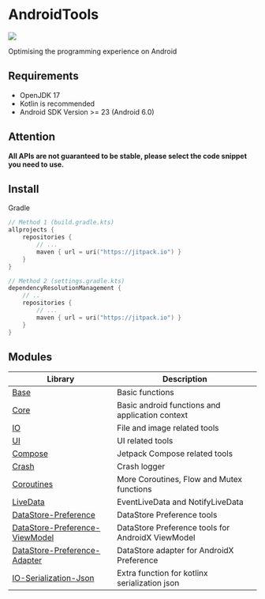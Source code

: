 # AndroidTools

[![](https://jitpack.io/v/io.github.xfy9326/atools.svg)](https://jitpack.io/#io.github.xfy9326/atools)

Optimising the programming experience on Android

## Requirements

- OpenJDK 17
- Kotlin is recommended
- Android SDK Version >= 23 (Android 6.0)

## Attention

**All APIs are not guaranteed to be stable, please select the code snippet you need to use.**

## Install

Gradle

```kotlin
// Method 1 (build.gradle.kts)
allprojects {
    repositories {
        // ...
        maven { url = uri("https://jitpack.io") }
    }
}

// Method 2 (settings.gradle.kts)
dependencyResolutionManagement {
    // ..
    repositories {
        // ...
        maven { url = uri("https://jitpack.io") }
    }
}
```

## Modules

| Library                                                                    | Description                                       |
|----------------------------------------------------------------------------|---------------------------------------------------|
| [Base](base/README.md)                                                     | Basic functions                                   |
| [Core](core/README.md)                                                     | Basic android functions and application context   |
| [IO](io/README.md)                                                         | File and image related tools                      |
| [UI](ui/README.md)                                                         | UI related tools                                  |
| [Compose](compose/README.md)                                               | Jetpack Compose related tools                     |
| [Crash](crash/README.md)                                                   | Crash logger                                      |
| [Coroutines](coroutines/README.md)                                         | More Coroutines, Flow and Mutex functions         |
| [LiveData](livedata/README.md)                                             | EventLiveData and NotifyLiveData                  |
| [DataStore-Preference](datastore-preference/README.md)                     | DataStore Preference tools                        |
| [DataStore-Preference-ViewModel](datastore-preference-viewmodel/README.md) | DataStore Preference tools for AndroidX ViewModel |
| [DataStore-Preference-Adapter](datastore-preference-adapter/README.md)     | DataStore adapter for AndroidX Preference         |
| [IO-Serialization-Json](io-serialization-json/README.md)                   | Extra function for kotlinx serialization json     |

